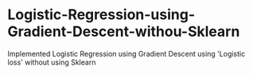 # Logistic-Regression-using-Gradient-Descent-withou-Sklearn
Implemented Logistic Regression using Gradient Descent using 'Logistic loss' without using Sklearn
